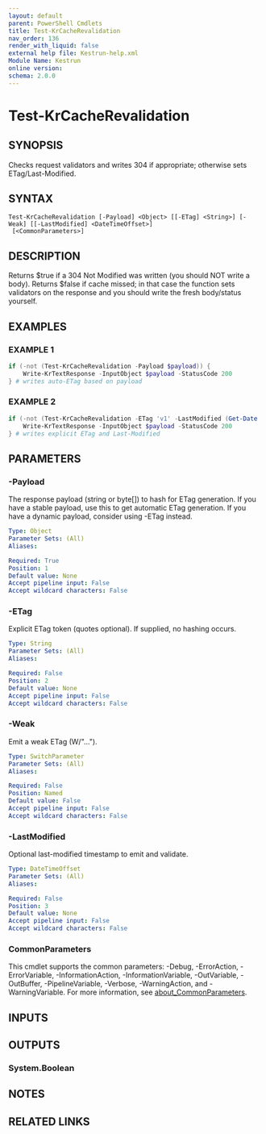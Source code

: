 ```yaml
---
layout: default
parent: PowerShell Cmdlets
title: Test-KrCacheRevalidation
nav_order: 136
render_with_liquid: false
external help file: Kestrun-help.xml
Module Name: Kestrun
online version:
schema: 2.0.0
---
```


# Test-KrCacheRevalidation

## SYNOPSIS
Checks request validators and writes 304 if appropriate; otherwise sets ETag/Last-Modified.

## SYNTAX

```
Test-KrCacheRevalidation [-Payload] <Object> [[-ETag] <String>] [-Weak] [[-LastModified] <DateTimeOffset>]
 [<CommonParameters>]
```

## DESCRIPTION
Returns $true if a 304 Not Modified was written (you should NOT write a body).
Returns $false if cache missed; in that case the function sets validators on the response and
you should write the fresh body/status yourself.

## EXAMPLES

### EXAMPLE 1
```powershell
if (-not (Test-KrCacheRevalidation -Payload $payload)) {
    Write-KrTextResponse -InputObject $payload -StatusCode 200
} # writes auto-ETag based on payload
```

### EXAMPLE 2
```powershell
if (-not (Test-KrCacheRevalidation -ETag 'v1' -LastModified (Get-Date '2023-01-01'))) {
    Write-KrTextResponse -InputObject $payload -StatusCode 200
} # writes explicit ETag and Last-Modified
```

## PARAMETERS

### -Payload
The response payload (string or byte\[\]) to hash for ETag generation.
If you have a stable payload, use this to get automatic ETag generation.
If you have a dynamic payload, consider using -ETag instead.

```yaml
Type: Object
Parameter Sets: (All)
Aliases:

Required: True
Position: 1
Default value: None
Accept pipeline input: False
Accept wildcard characters: False
```

### -ETag
Explicit ETag token (quotes optional).
If supplied, no hashing occurs.

```yaml
Type: String
Parameter Sets: (All)
Aliases:

Required: False
Position: 2
Default value: None
Accept pipeline input: False
Accept wildcard characters: False
```

### -Weak
Emit a weak ETag (W/"...").

```yaml
Type: SwitchParameter
Parameter Sets: (All)
Aliases:

Required: False
Position: Named
Default value: False
Accept pipeline input: False
Accept wildcard characters: False
```

### -LastModified
Optional last-modified timestamp to emit and validate.

```yaml
Type: DateTimeOffset
Parameter Sets: (All)
Aliases:

Required: False
Position: 3
Default value: None
Accept pipeline input: False
Accept wildcard characters: False
```

### CommonParameters
This cmdlet supports the common parameters: -Debug, -ErrorAction, -ErrorVariable, -InformationAction, -InformationVariable, -OutVariable, -OutBuffer, -PipelineVariable, -Verbose, -WarningAction, and -WarningVariable. For more information, see [about_CommonParameters](http://go.microsoft.com/fwlink/?LinkID=113216).

## INPUTS

## OUTPUTS

### System.Boolean
## NOTES

## RELATED LINKS
